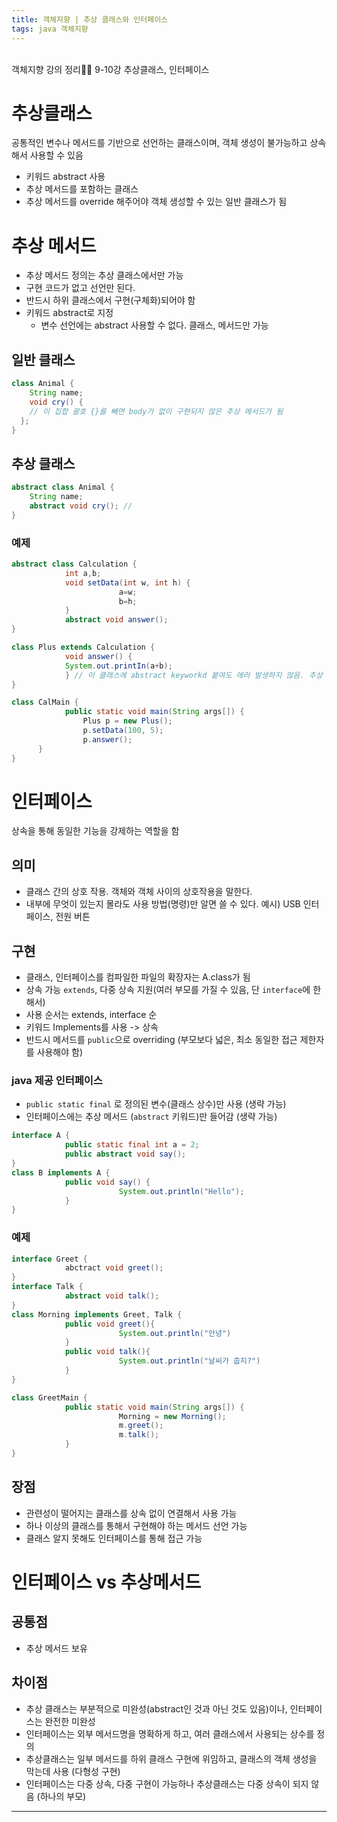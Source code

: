 ```yaml
---
title: 객체지향 | 추상 클래스와 인터페이스
tags: java 객체지향
---
```


<br/>
객체지향 강의 정리✍🏻 9-10강 추상클래스, 인터페이스 <br/>
<!--more-->


# 추상클래스

공통적인 변수나 메서드를 기반으로 선언하는 클래스이며, 객체 생성이 불가능하고 상속해서 사용할 수 있음
- 키워드 abstract 사용
- 추상 메서드를 포함하는 클래스
- 추상 메서드를 override 해주어야 객체 생성할 수 있는 일반 클래스가 됨


# 추상 메서드

- 추상 메서드 정의는 추상 클래스에서만 가능
- 구현 코드가 없고 선언만 된다.
- 반드시 하위 클래스에서 구현(구체화)되어야 함
- 키워드 abstract로 지정
  - 변수 선언에는 abstract 사용할 수 없다. 클래스, 메서드만 가능



## 일반 클래스

```java
class Animal {
	String name;
	void cry() {
    // 이 집합 괄호 {}를 빼면 body가 없이 구현되지 않은 추상 메서드가 됨
  };
}
```

## 추상 클래스

```java
abstract class Animal {
	String name;
	abstract void cry(); //
}
```



### 예제

```java
abstract class Calculation {
			int a,b;
			void setData(int w, int h) {
						a=w;
						b=h;
			}
			abstract void answer();
}

class Plus extends Calculation {
			void answer() {
			System.out.printIn(a+b);
			} // 이 클래스에 abstract keyworkd 붙여도 에러 발생하지 않음. 추상 메서드 없기 때문에
}

class CalMain {
			public static void main(String args[]) {
        		Plus p = new Plus();
        		p.setData(100, 5);
        		p.answer();
      }
}
```


# 인터페이스
상속을 통해 동일한 기능을 강제하는 역할을 함

## 의미
- 클래스 간의 상호 작용. 객체와 객체 사이의 상호작용을 말한다.
- 내부에 무엇이 있는지 몰라도 사용 방법(명령)만 알면 쓸 수 있다. 예시) USB 인터페이스, 전원 버튼

## 구현
- 클래스, 인터페이스를 컴파일한 파일의 확장자는 A.class가 됨
- 상속 가능 `extends`, 다중 상속 지원(여러 부모를 가질 수 있음, 단 `interface`에 한해서)
- 사용 순서는 extends, interface 순
- 키워드 Implements를 사용 -> 상속
- 반드시 메서드를 ```public```으로 overriding (부모보다 넓은, 최소 동일한 접근 제한자를 사용해야 함)


### java 제공 인터페이스

- ```public static final``` 로 정의된 변수(클래스 상수)만 사용 (생략 가능)
- 인터페이스에는 추상 메서드 (`abstract` 키워드)만 들어감 (생략 가능)


```java
interface A {
			public static final int a = 2;
			public abstract void say();
}
class B implements A {
			public void say() {
						System.out.println("Hello");
			}
}
```

### 예제

```java
interface Greet {
			abctract void greet();
}
interface Talk {
			abstract void talk();
}
class Morning implements Greet, Talk {
			public void greet(){
						System.out.println("안녕")
			}
			public void talk(){
						System.out.println("날씨가 춥지?")
			}
}

class GreetMain {
			public static void main(String args[]) {
						Morning = new Morning();
						m.greet();
						m.talk();
			}
}

```

## 장점

- 관련성이 떨어지는 클래스를 상속 없이 연결해서 사용 가능
- 하나 이상의 클래스를 통해서 구현해야 하는 메서드 선언 가능
- 클래스 알지 못해도 인터페이스를 통해 접근 가능



# 인터페이스 vs 추상메서드

## 공통점

- 추상 메서드 보유


## 차이점

- 추상 클래스는 부분적으로 미완성(abstract인 것과 아닌 것도 있음)이나, 인터페이스는 완전한 미완성
- 인터페이스는 외부 메서드명을 명확하게 하고, 여러 클래스에서 사용되는 상수를 정의
- 추상클래스는 일부 메서드를 하위 클래스 구현에 위임하고, 클래스의 객체 생성을 막는데 사용 (다형성 구현)
- 인터페이스는 다중 상속, 다중 구현이 가능하나 추상클래스는 다중 상속이 되지 않음 (하나의 부모)



---
